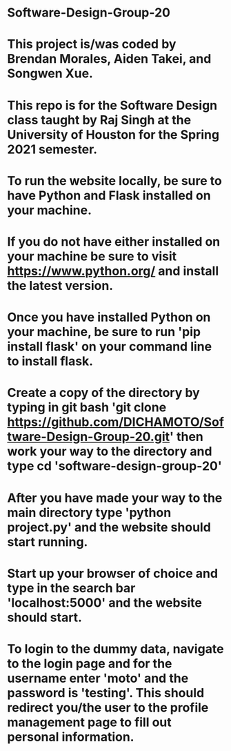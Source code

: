 # Software-Design-Group-20
# This project is/was coded by Brendan Morales, Aiden Takei, and Songwen Xue.  
# This repo is for the Software Design class taught by Raj Singh at the University of Houston for the Spring 2021 semester.
# To run the website locally, be sure to have Python and Flask installed on your machine.
# If you do not have either installed on your machine be sure to visit https://www.python.org/ and install the latest version.
# Once you have installed Python on your machine, be sure to run 'pip install flask' on your command line to install flask.
# Create a copy of the directory by typing in git bash 'git clone https://github.com/DICHAMOTO/Software-Design-Group-20.git' then work your way to the directory and type cd 'software-design-group-20'
# After you have made your way to the main directory type 'python project.py' and the website should start running.
# Start up your browser of choice and type in the search bar 'localhost:5000' and the website should start.
# To login to the dummy data, navigate to the login page and for the username enter 'moto' and the password is 'testing'. This should redirect you/the user to the profile management page to fill out personal information.